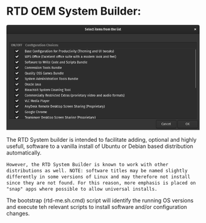 # RTD OEM System Builder:
![RTD Builder Screenshot](Media_files/Scr9.png?raw=true "Executing the Script")

The RTD System builder is intended to facilitate adding, optional and highly usefull, software to a vanilla install of Ubuntu or Debian based distribution automatically. 
```
However, the RTD System Builder is known to work with other distributions as well. NOTE: software titles may be named slightly differently in some versions of Linux and may therefore not install since they are not found. For this reason, more emphasis is placed on "snap" apps where possible to allow universal installs. 
```
The bootstrap (rtd-me.sh.cmd) script will identify the running OS versions and execute teh relevant scripts to install software and/or configuration changes. 
